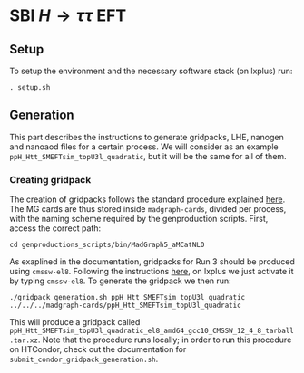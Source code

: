 # SBI $H \rightarrow \tau \tau$ EFT

## Setup

To setup the environment and the necessary software stack (on lxplus) run:
```
. setup.sh
```

## Generation

This part describes the instructions to generate gridpacks, LHE, nanogen and
nanoaod files for a certain process. We will consider as an example ```ppH_Htt_SMEFTsim_topU3l_quadratic```, but it will be the same for all of them.

### Creating gridpack

The creation of gridpacks follows the standard procedure explained
[here](https://cms-generators.docs.cern.ch/how-to-produce-gridpacks/mg5-amcnlo/). The MG cards are thus stored inside ```madgraph-cards```, divided per process, with the naming scheme required by the genproduction scripts.
First, access the correct path:
```
cd genproductions_scripts/bin/MadGraph5_aMCatNLO
```

As exaplined in the documentation, gridpacks for Run 3 should be produced using
```cmssw-el8```. Following the instructions
[here](https://cms-sw.github.io/singularity.html), on lxplus we just activate it
by typing ```cmssw-el8```.
To generate the gridpack we then run:
```
./gridpack_generation.sh ppH_Htt_SMEFTsim_topU3l_quadratic ../../../madgraph-cards/ppH_Htt_SMEFTsim_topU3l_quadratic
```
This will produce a gridpack called
```ppH_Htt_SMEFTsim_topU3l_quadratic_el8_amd64_gcc10_CMSSW_12_4_8_tarball.tar.xz```.
Note that the procedure runs locally; in order to run this procedure on
HTCondor, check out the documentation for
```submit_condor_gridpack_generation.sh```.
